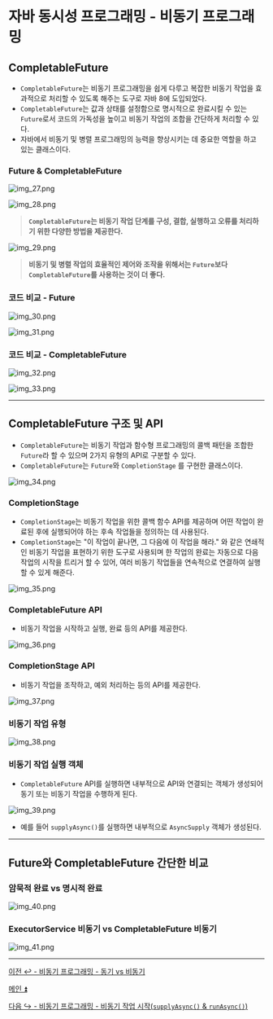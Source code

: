 # 자바 동시성 프로그래밍 - 비동기 프로그래밍

## CompletableFuture

- `CompletableFuture`는 비동기 프로그래밍을 쉽게 다루고 복잡한 비동기 작업을 효과적으로 처리할 수 있도록 해주는 도구로 자바 8에 도입되었다.
- `CompletableFuture`는 값과 상태를 설정함으로 명시적으로 완료시킬 수 있는 `Future`로서 코드의 가독성을 높이고 비동기 작업의 조합을 간단하게 처리할 수 있다.
- 자바에서 비동기 및 병렬 프로그래밍의 능력을 향상시키는 데 중요한 역할을 하고 있는 클래스이다.

### Future & CompletableFuture

![img_27.png](image/img_27.png)

![img_28.png](image/img_28.png)

> **`CompletableFuture`는 비동기 작업 단계를 구성, 결합, 실행하고 오류를 처리하기 위한 다양한 방법을 제공한다.**

![img_29.png](image/img_29.png)

> **비동기 및 병렬 작업의 효율적인 제어와 조작을 위해서는 `Future`보다 `CompletableFuture`를 사용하는 것이 더 좋다.**

### 코드 비교 - Future

![img_30.png](image/img_30.png)

![img_31.png](image/img_31.png)

### 코드 비교 - CompletableFuture

![img_32.png](image/img_32.png)

![img_33.png](image/img_33.png)

---

## CompletableFuture 구조 및 API

- `CompletableFuture`는 비동기 작업과 함수형 프로그래밍의 콜백 패턴을 조합한 `Future`라 할 수 있으며 2가지 유형의 API로 구분할 수 있다.
- `CompletableFuture`는 `Future`와 `CompletionStage` 를 구현한 클래스이다.

![img_34.png](image/img_34.png)

### CompletionStage

- `CompletionStage`는 비동기 작업을 위한 콜백 함수 API를 제공하며 어떤 작업이 완료된 후에 실행되어야 하는 후속 작업들을 정의하는 데 사용된다.
- `CompletionStage`는 "이 작업이 끝나면, 그 다음에 이 작업을 해라." 와 같은 연쇄적인 비동기 작업을 표현하기 위한 도구로 사용되며
    한 작업의 완료는 자동으로 다음 작업의 시작을 트리거 할 수 있어, 여러 비동기 작업들을 연속적으로 연결하여 실행할 수 있게 해준다.

![img_35.png](image/img_35.png)

### CompletableFuture API

- 비동기 작업을 시작하고 실행, 완료 등의 API를 제공한다.

![img_36.png](image/img_36.png)

### CompletionStage API

- 비동기 작업을 조작하고, 예외 처리하는 등의 API를 제공한다.

![img_37.png](image/img_37.png)

### 비동기 작업 유형

![img_38.png](image/img_38.png)

### 비동기 작업 실행 객체

- `CompletableFuture` API를 실행하면 내부적으로 API와 연결되는 객체가 생성되어 동기 또는 비동기 작업을 수행하게 된다.

![img_39.png](image/img_39.png)

- 예를 들어 `supplyAsync()`를 실행하면 내부적으로 `AsyncSupply` 객체가 생성된다.

---

## Future와 CompletableFuture 간단한 비교

### 암묵적 완료 vs 명시적 완료

![img_40.png](image/img_40.png)

### ExecutorService 비동기 vs CompletableFuture 비동기

![img_41.png](image/img_41.png)

---

[이전 ↩️ - 비동기 프로그래밍 - 동기 vs 비동기](https://github.com/genesis12345678/TIL/blob/main/Java/reactive/AsyncProgramming/Blocking.md)

[메인 ⏫](https://github.com/genesis12345678/TIL/blob/main/Java/reactive/Main.md)

[다음 ↪️ - 비동기 프로그래밍 - 비동기 작업 시작(`supplyAsync()` & `runAsync()`)](https://github.com/genesis12345678/TIL/blob/main/Java/reactive/AsyncProgramming/runAsync.md)